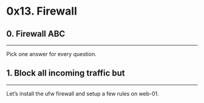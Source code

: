 # 0x13. Firewall
## 0. Firewall ABC
***
Pick one answer for every question.

## 1. Block all incoming traffic but
***
Let’s install the ufw firewall and setup a few rules on web-01.

